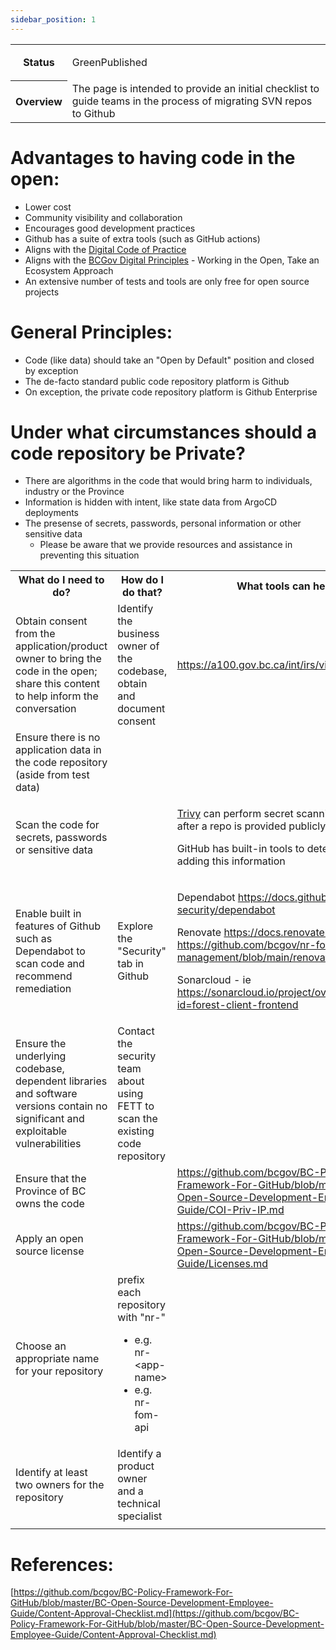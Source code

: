 ```yaml
---
sidebar_position: 1
---
```

<table class="wrapped"><colgroup></colgroup><tbody><tr><th>Status</th><td><div class="content-wrapper"><p><ac:structured-macro ac:name="status" ac:schema-version="1" ac:macro-id="a2e29e0a-14d5-42cd-922b-bfb7364904e6"><ac:parameter ac:name="colour">Green</ac:parameter><ac:parameter ac:name="title">Published</ac:parameter></ac:structured-macro></p></div></td></tr><tr><th>Overview</th><td>The page is intended to provide an initial checklist to guide teams in the process of migrating SVN repos to Github</td></tr></tbody></table>

Advantages to having code in the open:
======================================

*   Lower cost
*   Community visibility and collaboration
*   Encourages good development practices
*   Github has a suite of extra tools (such as GitHub actions)
*   Aligns with the [Digital Code of Practice](https://digital.gov.bc.ca/policies-standards/dcop/)
*   Aligns with the [BCGov Digital Principles](https://github.com/bcgov/digital-principles) - Working in the Open, Take an Ecosystem Approach
*   An extensive number of tests and tools are only free for open source projects

General Principles:
===================

*   Code (like data) should take an "Open by Default" position and closed by exception
*   The de-facto standard public code repository platform is Github
*   On exception, the private code repository platform is Github Enterprise

Under what circumstances should a code repository be Private?
=============================================================

*   There are algorithms in the code that would bring harm to individuals, industry or the Province
*   Information is hidden with intent, like state data from ArgoCD deployments
*   The presense of secrets, passwords, personal information or other sensitive data
    *   Please be aware that we provide resources and assistance in preventing this situation

<table class="relative-table wrapped"><colgroup></colgroup><tbody><tr><th>What do I need to do?</th><th>How do I do that?</th><th>What tools can help?</th></tr><tr><td>Obtain consent from the application/product owner to bring the code in the open; share this content to help inform the conversation</td><td>Identify the business owner of the codebase, obtain and document consent</td><td><a class="" href="https://a100.gov.bc.ca/int/irs/viewAllApps.do">https://a100.gov.bc.ca/int/irs/viewAllApps.do</a></td></tr><tr><td>Ensure there is no application data in the code repository (aside from test data)</td><td></td><td></td></tr><tr><td>Scan the code for secrets, passwords or sensitive data</td><td></td><td><p><a href="https://github.com/aquasecurity/trivy-action">Trivy</a> can perform secret scanning before and after a repo is provided publicly&nbsp;</p><p>GitHub has built-in tools to detect accidentally adding this information</p></td></tr><tr><td>Enable built in features of Github such as Dependabot to scan code and recommend remediation</td><td>Explore the "Security" tab in Github</td><td><p>Dependabot&nbsp;<a class="" href="https://docs.github.com/en/code-security/dependabot">https://docs.github.com/en/code-security/dependabot</a></p><p>Renovate <a class="" href="https://docs.renovatebot.com/">https://docs.renovatebot.com/</a> ie - <a class="" href="https://github.com/bcgov/nr-forests-access-management/blob/main/renovate.json">https://github.com/bcgov/nr-forests-access-management/blob/main/renovate.json</a></p><p>Sonarcloud - ie <a class="" href="https://sonarcloud.io/project/overview?id=forest-client-frontend">https://sonarcloud.io/project/overview?id=forest-client-frontend</a></p></td></tr><tr><td>Ensure the underlying codebase, dependent libraries and software versions contain no significant and exploitable vulnerabilities</td><td>Contact the security team about using FETT to scan the existing code repository</td><td><ac:link></ac:link></td></tr><tr><td>Ensure that the Province of BC owns the code</td><td></td><td><a href="https://github.com/bcgov/BC-Policy-Framework-For-GitHub/blob/master/BC-Open-Source-Development-Employee-Guide/COI-Priv-IP.md">https://github.com/bcgov/BC-Policy-Framework-For-GitHub/blob/master/BC-Open-Source-Development-Employee-Guide/COI-Priv-IP.md</a></td></tr><tr><td>Apply an open source license</td><td></td><td><a href="https://github.com/bcgov/BC-Policy-Framework-For-GitHub/blob/master/BC-Open-Source-Development-Employee-Guide/Licenses.md">https://github.com/bcgov/BC-Policy-Framework-For-GitHub/blob/master/BC-Open-Source-Development-Employee-Guide/Licenses.md</a></td></tr><tr><td>Choose an appropriate name for your repository</td><td>prefix each repository with "nr-"<ul><li>e.g. nr-&lt;app-name&gt;</li><li>e.g. nr-fom-api</li></ul></td><td></td></tr><tr><td>Identify at least two owners for the repository</td><td>Identify a product owner and a technical specialist</td><td></td></tr><tr><td></td><td></td><td></td></tr></tbody></table>

References:
===========

[https://github.com/bcgov/BC-Policy-Framework-For-GitHub/blob/master/BC-Open-Source-Development-Employee-Guide/Content-Approval-Checklist.md](https://github.com/bcgov/BC-Policy-Framework-For-GitHub/blob/master/BC-Open-Source-Development-Employee-Guide/Content-Approval-Checklist.md)